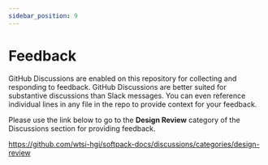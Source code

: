 ```yaml
---
sidebar_position: 9
---
```


# Feedback

GitHub Discussions are enabled on this repository for collecting and responding
to feedback. GitHub Discussions are better suited for substantive discussions
than Slack messages. You can even reference individual lines in any file in 
the repo to provide context for your feedback.

Please use the link below to go to the **Design Review** category of the 
Discussions section for providing feedback.

https://github.com/wtsi-hgi/softpack-docs/discussions/categories/design-review

